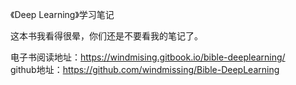 《Deep Learning》学习笔记

这本书我看得很晕，你们还是不要看我的笔记了。  

电子书阅读地址：https://windmising.gitbook.io/bible-deeplearning/  
github地址：https://github.com/windmissing/Bible-DeepLearning  
